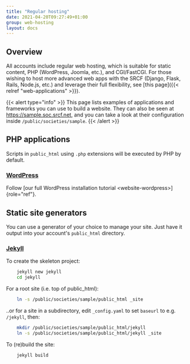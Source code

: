 ```yaml
---
title: "Regular hosting"
date: 2021-04-20T09:27:49+01:00
group: web-hosting
layout: docs
---
```


## Overview

All accounts include regular web hosting, which is suitable for
static content, PHP (WordPress, Joomla, etc.), and CGI/FastCGI. For
those wishing to host more advanced web apps with the SRCF (Django,
Flask, Rails, Node.js, etc.) and leverage their full flexibility, see
[this page]({{< relref "web-applications" >}}).

{{< alert type="info" >}}
This page lists examples of applications and frameworks you can use to
build a website. They can also be seen at <https://sample.soc.srcf.net>,
and you can take a look at their configuration inside
`/public/societies/sample`.
{{< /alert >}}

## PHP applications

Scripts in `public_html` using `.php` extensions will be executed by PHP
by default.

### [WordPress](https://sample.soc.srcf.net/wordpress/)

Follow
[our full WordPress installation tutorial \<website-wordpress\>]{role="ref"}.

## Static site generators

You can use a generator of your choice to manage your site. Just have it
output into your account's `public_html` directory.

### [Jekyll](https://sample.soc.srcf.net/jekyll/)

To create the skeleton project:

```bash
    jekyll new jekyll
    cd jekyll
```

For a root site (i.e. top of public\_html):

```bash
    ln -s /public/societies/sample/public_html _site
```

..or for a site in a subdirectory, edit `_config.yaml` to set
`baseurl` to e.g. `/jekyll`, then:

```bash
    mkdir /public/societies/sample/public_html/jekyll
    ln -s /public/societies/sample/public_html/jekyll _site
```

To (re)build the site:

```bash
    jekyll build
```

